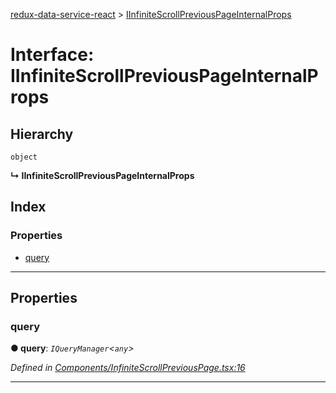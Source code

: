 [redux-data-service-react](../README.md) > [IInfiniteScrollPreviousPageInternalProps](../interfaces/iinfinitescrollpreviouspageinternalprops.md)

# Interface: IInfiniteScrollPreviousPageInternalProps

## Hierarchy

 `object`

**↳ IInfiniteScrollPreviousPageInternalProps**

## Index

### Properties

* [query](iinfinitescrollpreviouspageinternalprops.md#query)

---

## Properties

<a id="query"></a>

###  query

**● query**: *`IQueryManager`<`any`>*

*Defined in [Components/InfiniteScrollPreviousPage.tsx:16](https://github.com/Rediker-Software/redux-data-service-react/blob/67b6bcb/src/Components/InfiniteScrollPreviousPage.tsx#L16)*

___

